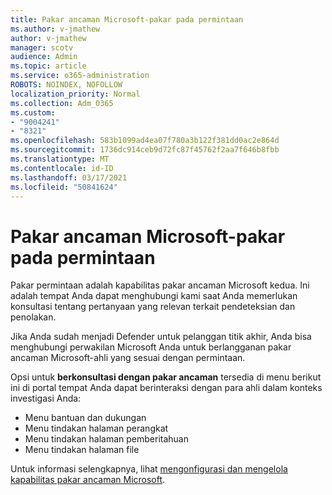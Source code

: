 ```yaml
---
title: Pakar ancaman Microsoft-pakar pada permintaan
ms.author: v-jmathew
author: v-jmathew
manager: scotv
audience: Admin
ms.topic: article
ms.service: o365-administration
ROBOTS: NOINDEX, NOFOLLOW
localization_priority: Normal
ms.collection: Adm_O365
ms.custom:
- "9004241"
- "8321"
ms.openlocfilehash: 583b1099ad4ea07f780a3b122f381dd0ac2e864d
ms.sourcegitcommit: 1736dc914ceb9d72fc87f45762f2aa7f646b8fbb
ms.translationtype: MT
ms.contentlocale: id-ID
ms.lasthandoff: 03/17/2021
ms.locfileid: "50841624"
---
```

# <a name="microsoft-threat-experts---experts-on-demand"></a>Pakar ancaman Microsoft-pakar pada permintaan

Pakar permintaan adalah kapabilitas pakar ancaman Microsoft kedua. Ini adalah tempat Anda dapat menghubungi kami saat Anda memerlukan konsultasi tentang pertanyaan yang relevan terkait pendeteksian dan penolakan.

Jika Anda sudah menjadi Defender untuk pelanggan titik akhir, Anda bisa menghubungi perwakilan Microsoft Anda untuk berlangganan pakar ancaman Microsoft-ahli yang sesuai dengan permintaan.

Opsi untuk **berkonsultasi dengan pakar ancaman** tersedia di menu berikut ini di portal tempat Anda dapat berinteraksi dengan para ahli dalam konteks investigasi Anda:

- Menu bantuan dan dukungan
- Menu tindakan halaman perangkat
- Menu tindakan halaman pemberitahuan
- Menu tindakan halaman file

Untuk informasi selengkapnya, lihat [mengonfigurasi dan mengelola kapabilitas pakar ancaman Microsoft](https://docs.microsoft.com/windows/security/threat-protection/microsoft-defender-atp/configure-microsoft-threat-experts).

